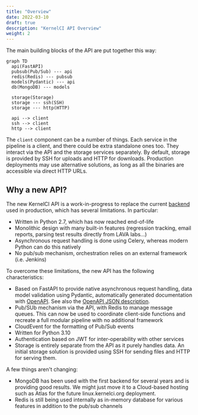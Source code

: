 ```yaml
---
title: "Overview"
date: 2022-03-10
draft: true
description: "KernelCI API Overview"
weight: 2
---
```


The main building blocks of the API are put together this way:

```mermaid
graph TD
  api(FastAPI)
  pubsub(Pub/Sub) --- api
  redis(Redis) --- pubsub
  models(Pydantic) --- api
  db(MongoDB) --- models

  storage(Storage)
  storage --- ssh(SSH)
  storage --- http(HTTP)

  api --> client
  ssh --> client
  http --> client
```

The `client` component can be a number of things.  Each service in the pipeline
is a client, and there could be extra standalone ones too.  They interact via
the API and the storage services separately.  By default, storage is provided
by SSH for uploads and HTTP for downloads.  Production deployments may use
alternative solutions, as long as all the binaries are accessible via direct
HTTP URLs.

## Why a new API?

The new KernelCI API is a work-in-progress to replace the current
[backend](https://api.kernelci.org/) used in production, which has several
limitations.  In particular:

* Written in Python 2.7, which has now reached end-of-life
* Monolithic design with many built-in features (regression tracking, email
  reports, parsing test results directly from LAVA labs...)
* Asynchronous request handling is done using Celery, whereas modern Python can
  do this natively
* No pub/sub mechanism, orchestration relies on an external framework
  (i.e. Jenkins)


To overcome these limitations, the new API has the following characteristics:

* Based on FastAPI to provide native asynchronous request handling, data model
  validation using Pydantic, automatically generated documentation with
  [OpenAPI](https://www.openapis.org/).  See also the [OpenAPI JSON
  description](https://staging.kernelci.org:9000/openapi.json).
* Pub/SUb mechanism via the API, with Redis to manage message queues.  This can
  now be used to coordinate client-side functions and recreate a full modular
  pipeline with no additional framework
* CloudEvent for the formatting of Pub/Sub events
* Written for Python 3.10
* Authentication based on JWT for inter-operability with other services
* Storage is entirely separate from the API as it purely handles data.  An
  initial storage solution is provided using SSH for sending files and HTTP for
  serving them.

A few things aren't changing:

* MongoDB has been used with the first backend for several years and is
  providing good results.  We might just move it to a Cloud-based hosting such
  as Atlas for the future linux.kernelci.org deployment.
* Redis is still being used internally as in-memory database for various
  features in addition to the pub/sub channels
